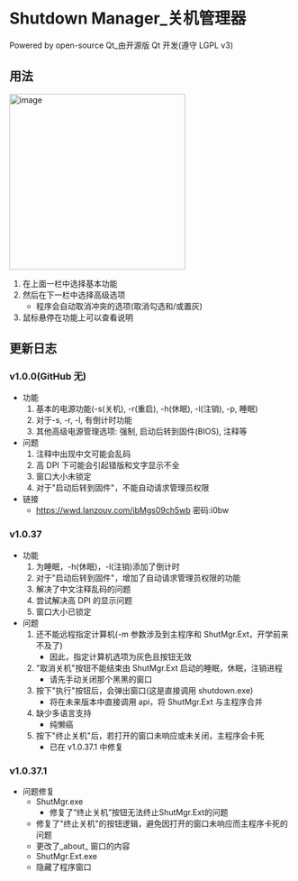 # Shutdown Manager\_关机管理器

Powered by open-source Qt\_由开源版 Qt 开发(遵守 LGPL v3)

## 用法
<img width="312" alt="image" src="https://user-images.githubusercontent.com/62493399/184076819-ad5e8cdf-5ad8-45d2-b01f-703b17cb6817.png">  
  
1. 在上面一栏中选择基本功能<br>
2. 然后在下一栏中选择高级选项<br>    
    - 程序会自动取消冲突的选项(取消勾选和/或置灰)<br>
3. 鼠标悬停在功能上可以查看说明<br>
  
## 更新日志
### v1.0.0(GitHub 无)
- 功能  
    1. 基本的电源功能(-s(关机), -r(重启), -h(休眠), -l(注销), -p, 睡眠)  
    2. 对于-s, -r, -l, 有倒计时功能   
    3. 其他高级电源管理选项: 强制, 启动后转到固件(BIOS), 注释等  
- 问题  
     1. 注释中出现中文可能会乱码  
     2. 高 DPI 下可能会引起错版和文字显示不全  
	 3. 窗口大小未锁定  
     4. 对于"启动后转到固件"，不能自动请求管理员权限  
- 链接  
     - https://wwd.lanzouv.com/ibMgs09ch5wb 密码:i0bw  
  
### v1.0.37
- 功能  
    1. 为睡眠，-h(休眠)，-l(注销)添加了倒计时  
    2. 对于"启动后转到固件"，增加了自动请求管理员权限的功能  
    3. 解决了中文注释乱码的问题  
    4. 尝试解决高 DPI 的显示问题  
    5. 窗口大小已锁定  
- 问题  
    1. 还不能远程指定计算机(-m 参数涉及到主程序和 ShutMgr.Ext，开学前来不及了)  
        - 因此，指定计算机选项为灰色且按钮无效  
    2. "取消关机"按钮不能结束由 ShutMgr.Ext 启动的睡眠，休眠，注销进程  
        - 请先手动关闭那个黑黑的窗口
    3. 按下"执行"按钮后，会弹出窗口(这是直接调用 shutdown.exe)  
        - 将在未来版本中直接调用 api，将 ShutMgr.Ext 与主程序合并  
    4. 缺少多语言支持  
        - 纯懒癌  
    5. 按下"终止关机"后，若打开的窗口未响应或未关闭，主程序会卡死  
    	- 已在 v1.0.37.1 中修复  
### v1.0.37.1
- 问题修复
    - ShutMgr.exe  
        - 修复了“终止关机”按钮无法终止ShutMgr.Ext的问题  
	- 修复了"终止关机"的按钮逻辑，避免因打开的窗口未响应而主程序卡死的问题  
	- 更改了_about_ 窗口的内容  
    - ShutMgr.Ext.exe  
	- 隐藏了程序窗口  
